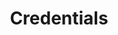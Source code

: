 ---
layout: posts_by_category
categories: credentials
title: Credentials
permalink: /category/credentials
---